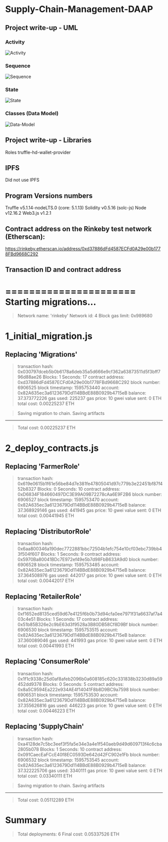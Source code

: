 # Supply-Chain-Management-DAAP

## Project write-up - UML

### Activity
![Activity](UML/Activity-Diagram.jpg)

### Sequence
![Sequence](UML/Sequence-Diagram.jpg)

### State
![State](UML/State-Diagram.jpg)

### Classes (Data Model)
![Data-Model](UML/Data-Model-Diagram.jpg)



## Project write-up - Libraries
Roles 
truffle-hd-wallet-provider

## IPFS
Did not use IPFS

## Program Versions numbers
Truffle v5.1.14-nodeLTS.0 (core: 5.1.13)
Solidity v0.5.16 (solc-js)
Node v12.16.2
Web3.js v1.2.1 

## Contract address on the Rinkeby test network (Etherscan):
https://rinkeby.etherscan.io/address/0xd37886dFd4587ECFd0A29e00b1778FBd9668C292

## Transaction ID and contract address

======================
Starting migrations...
======================
> Network name:    'rinkeby'
> Network id:      4
> Block gas limit: 0x989680


1_initial_migration.js
======================

   Replacing 'Migrations'
   ----------------------
   > transaction hash:    0x030797dceb5b0b6178a6deb35a5d666e9cf362a63873511d5f3bff796d88ae26
   > Blocks: 1            Seconds: 17
   > contract address:    0xd37886dFd4587ECFd0A29e00b1778FBd9668C292
   > block number:        6906525
   > block timestamp:     1595753440
   > account:             0x82A635ec3a6123679Dd114BBdE88B0929b4715eB
   > balance:             37.373772226
   > gas used:            225237
   > gas price:           10 gwei
   > value sent:          0 ETH
   > total cost:          0.00225237 ETH


   > Saving migration to chain.
   > Saving artifacts
   -------------------------------------
   > Total cost:          0.00225237 ETH


2_deploy_contracts.js
=====================

   Replacing 'FarmerRole'
   ----------------------
   > transaction hash:    0x619e0615b1f61e56be84d7e381fe47805041d97c779b3e22451bf87f452b8327
   > Blocks: 0            Seconds: 10
   > contract address:    0xD6834F184660497DC3E99A09B72278cAa6E9F2B6
   > block number:        6906527
   > block timestamp:     1595753470
   > account:             0x82A635ec3a6123679Dd114BBdE88B0929b4715eB
   > balance:             37.368929146
   > gas used:            441945
   > gas price:           10 gwei
   > value sent:          0 ETH
   > total cost:          0.00441945 ETH


   Replacing 'DistributorRole'
   ---------------------------
   > transaction hash:    0x6aa800346a190dec7722881bbc72504b1efc754e10cf03ebc739bb43f504f607
   > Blocks: 1            Seconds: 9
   > contract address:    0x5970Ba80041BDc7E972ef49e5b7d98FbB633A9d0
   > block number:        6906528
   > block timestamp:     1595753485
   > account:             0x82A635ec3a6123679Dd114BBdE88B0929b4715eB
   > balance:             37.364508976
   > gas used:            442017
   > gas price:           10 gwei
   > value sent:          0 ETH
   > total cost:          0.00442017 ETH


   Replacing 'RetailerRole'
   ------------------------
   > transaction hash:    0xf1652ed8135ced59d67e4125f6b0b73d94cfa0ee7971f31a6637af7a403c4e51
   > Blocks: 1            Seconds: 17
   > contract address:    0x51b85B326e2c9bE63d3f9528a3B80DB58Cf8D9Bf
   > block number:        6906530
   > block timestamp:     1595753515
   > account:             0x82A635ec3a6123679Dd114BBdE88B0929b4715eB
   > balance:             37.360089046
   > gas used:            441993
   > gas price:           10 gwei
   > value sent:          0 ETH
   > total cost:          0.00441993 ETH


   Replacing 'ConsumerRole'
   ------------------------
   > transaction hash:    0x1f1c9338c25d0af8afeb2096b0a608185c620c331838b3230d89a59452dd9378
   > Blocks: 0            Seconds: 5
   > contract address:    0x8a5C9594Ea222e934AE4f14041F8b8D9BC9a7598
   > block number:        6906531
   > block timestamp:     1595753530
   > account:             0x82A635ec3a6123679Dd114BBdE88B0929b4715eB
   > balance:             37.355626816
   > gas used:            446223
   > gas price:           10 gwei
   > value sent:          0 ETH
   > total cost:          0.00446223 ETH


   Replacing 'SupplyChain'
   -----------------------
   > transaction hash:    0xa4128de7c5bc3eef3f5fa5e34e3a4e1f540aeb9d49d609713f4c6cba2805b078
   > Blocks: 1            Seconds: 10
   > contract address:    0x091CaecEaFCcE40f8EC0593De642d42FC902e1Fb
   > block number:        6906532
   > block timestamp:     1595753545
   > account:             0x82A635ec3a6123679Dd114BBdE88B0929b4715eB
   > balance:             37.322225706
   > gas used:            3340111
   > gas price:           10 gwei
   > value sent:          0 ETH
   > total cost:          0.03340111 ETH


   > Saving migration to chain.
   > Saving artifacts
   -------------------------------------
   > Total cost:          0.05112289 ETH


Summary
=======
> Total deployments:   6
> Final cost:          0.05337526 ETH

